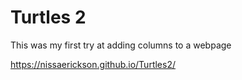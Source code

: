 # Turtles 2

This was my first try at adding columns to a webpage

https://nissaerickson.github.io/Turtles2/